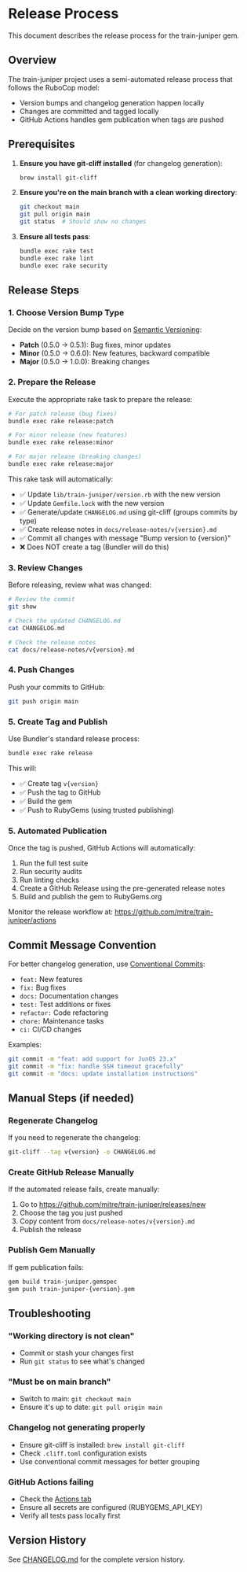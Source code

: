 # Release Process

This document describes the release process for the train-juniper gem.

## Overview

The train-juniper project uses a semi-automated release process that follows the RuboCop model:
- Version bumps and changelog generation happen locally
- Changes are committed and tagged locally
- GitHub Actions handles gem publication when tags are pushed

## Prerequisites

1. **Ensure you have git-cliff installed** (for changelog generation):
   ```bash
   brew install git-cliff
   ```

2. **Ensure you're on the main branch with a clean working directory**:
   ```bash
   git checkout main
   git pull origin main
   git status  # Should show no changes
   ```

3. **Ensure all tests pass**:
   ```bash
   bundle exec rake test
   bundle exec rake lint
   bundle exec rake security
   ```

## Release Steps

### 1. Choose Version Bump Type

Decide on the version bump based on [Semantic Versioning](https://semver.org/):
- **Patch** (0.5.0 → 0.5.1): Bug fixes, minor updates
- **Minor** (0.5.0 → 0.6.0): New features, backward compatible
- **Major** (0.5.0 → 1.0.0): Breaking changes

### 2. Prepare the Release

Execute the appropriate rake task to prepare the release:

```bash
# For patch release (bug fixes)
bundle exec rake release:patch

# For minor release (new features)
bundle exec rake release:minor

# For major release (breaking changes)
bundle exec rake release:major
```

This rake task will automatically:
- ✅ Update `lib/train-juniper/version.rb` with the new version
- ✅ Update `Gemfile.lock` with the new version
- ✅ Generate/update `CHANGELOG.md` using git-cliff (groups commits by type)
- ✅ Create release notes in `docs/release-notes/v{version}.md`
- ✅ Commit all changes with message "Bump version to {version}"
- ❌ Does NOT create a tag (Bundler will do this)

### 3. Review Changes

Before releasing, review what was changed:

```bash
# Review the commit
git show

# Check the updated CHANGELOG.md
cat CHANGELOG.md

# Check the release notes
cat docs/release-notes/v{version}.md
```

### 4. Push Changes

Push your commits to GitHub:

```bash
git push origin main
```

### 5. Create Tag and Publish

Use Bundler's standard release process:

```bash
bundle exec rake release
```

This will:
- ✅ Create tag `v{version}`
- ✅ Push the tag to GitHub
- ✅ Build the gem
- ✅ Push to RubyGems (using trusted publishing)

### 5. Automated Publication

Once the tag is pushed, GitHub Actions will automatically:
1. Run the full test suite
2. Run security audits
3. Run linting checks
4. Create a GitHub Release using the pre-generated release notes
5. Build and publish the gem to RubyGems.org

Monitor the release workflow at: https://github.com/mitre/train-juniper/actions

## Commit Message Convention

For better changelog generation, use [Conventional Commits](https://www.conventionalcommits.org/):

- `feat:` New features
- `fix:` Bug fixes
- `docs:` Documentation changes
- `test:` Test additions or fixes
- `refactor:` Code refactoring
- `chore:` Maintenance tasks
- `ci:` CI/CD changes

Examples:
```bash
git commit -m "feat: add support for JunOS 23.x"
git commit -m "fix: handle SSH timeout gracefully"
git commit -m "docs: update installation instructions"
```

## Manual Steps (if needed)

### Regenerate Changelog

If you need to regenerate the changelog:

```bash
git-cliff --tag v{version} -o CHANGELOG.md
```

### Create GitHub Release Manually

If the automated release fails, create manually:

1. Go to https://github.com/mitre/train-juniper/releases/new
2. Choose the tag you just pushed
3. Copy content from `docs/release-notes/v{version}.md`
4. Publish the release

### Publish Gem Manually

If gem publication fails:

```bash
gem build train-juniper.gemspec
gem push train-juniper-{version}.gem
```

## Troubleshooting

### "Working directory is not clean"
- Commit or stash your changes first
- Run `git status` to see what's changed

### "Must be on main branch"
- Switch to main: `git checkout main`
- Ensure it's up to date: `git pull origin main`

### Changelog not generating properly
- Ensure git-cliff is installed: `brew install git-cliff`
- Check `.cliff.toml` configuration exists
- Use conventional commit messages for better grouping

### GitHub Actions failing
- Check the [Actions tab](https://github.com/mitre/train-juniper/actions)
- Ensure all secrets are configured (RUBYGEMS_API_KEY)
- Verify all tests pass locally first

## Version History

See [CHANGELOG.md](../CHANGELOG.md) for the complete version history.